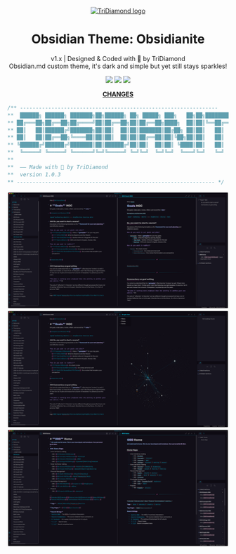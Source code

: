 <p align="center"><a href="https://tridiamond.tech" target="_blank" rel="noopener noreferrer"><img width="100" src="https://img-blog.csdnimg.cn/20200930013332450.png" alt="TriDiamond logo"></a></p>

<h1 align="center">Obsidian Theme: Obsidianite</h1>

<div align="center">

v1.x | Designed & Coded with 💎 by TriDiamond <br>
Obsidian.md custom theme, it's dark and simple but yet still stays sparkles!

  <p align="center">
    <img src="https://img.shields.io/github/v/release/TriDiamond/Obsidian-Obsidianite">
    <img src="https://img.shields.io/github/release-date/TriDiamond/Obsidian-Obsidianite">
    <img src="https://img.shields.io/github/license/TriDiamond/Obsidian-Obsidianite">
  </p>

**[CHANGES](https://github.com/TriDiamond/Obsidian-Obsidianite/blob/main/CHANGELOG)**

</div>

```css
/** ---------------------------------------------------------------
**  ██████╗ ██████╗ ███████╗██╗██████╗ ██╗ █████╗ ███╗   ██╗██╗████████╗███████╗
** ██╔═══██╗██╔══██╗██╔════╝██║██╔══██╗██║██╔══██╗████╗  ██║██║╚══██╔══╝██╔════╝
** ██║   ██║██████╔╝███████╗██║██║  ██║██║███████║██╔██╗ ██║██║   ██║   █████╗
** ██║   ██║██╔══██╗╚════██║██║██║  ██║██║██╔══██║██║╚██╗██║██║   ██║   ██╔══╝
** ╚██████╔╝██████╔╝███████║██║██████╔╝██║██║  ██║██║ ╚████║██║   ██║   ███████╗
**  ╚═════╝ ╚═════╝ ╚══════╝╚═╝╚═════╝ ╚═╝╚═╝  ╚═╝╚═╝  ╚═══╝╚═╝   ╚═╝   ╚══════╝
**
**  —— Made with 💎 by TriDiamond
**  version 1.0.3
** --------------------------------------------------------------- */
```

<img src="./images/demo1.png">
<img src="./images/demo2.png">
<img src="./images/demo3.png">
